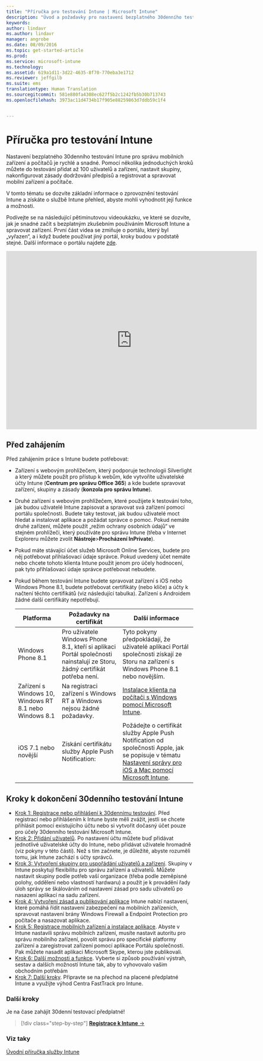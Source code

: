 ```yaml
---
title: "Příručka pro testování Intune | Microsoft Intune"
description: "Úvod a požadavky pro nastavení bezplatného 30denního testování Intune"
keywords: 
author: lindavr
ms.author: lindavr
manager: angrobe
ms.date: 08/09/2016
ms.topic: get-started-article
ms.prod: 
ms.service: microsoft-intune
ms.technology: 
ms.assetid: 619a1d11-3d22-4635-8f70-770eba3e1712
ms.reviewer: jeffgilb
ms.suite: ems
translationtype: Human Translation
ms.sourcegitcommit: 581e880fa4308ec627f5b2c1242fb5b30b713743
ms.openlocfilehash: 3973ac11d4734b17f905e88259863d7ddb59c1f4


---
```


# Příručka pro testování Intune
Nastavení bezplatného 30denního testování Intune pro správu mobilních zařízení a počítačů je rychlé a snadné. Pomocí několika jednoduchých kroků můžete do testování přidat až 100 uživatelů a zařízení, nastavit skupiny, nakonfigurovat zásady dodržování předpisů a registrovat a spravovat mobilní zařízení a počítače.

V tomto tématu se dozvíte základní informace o zprovoznění testování Intune a získáte o službě Intune přehled, abyste mohli vyhodnotit její funkce a možnosti.

Podívejte se na následující pětiminutovou videoukázku, ve které se dozvíte, jak je snadné začít s bezplatným zkušebním používáním Microsoft Intune a spravovat zařízení. První část videa se zmiňuje o portálu, který byl „vyřazen“, a i když budete používat jiný portál, kroky budou v podstatě stejné. Další informace o portálu najdete [zde](https://docs.microsoft.com/intune/deploy-use/account-portal-merged-with-Office-365).

<iframe width="675" height="480" src="https://www.youtube.com/embed/ltcZvm4VOFU" frameborder="0" allowfullscreen></iframe>

## Před zahájením
Před zahájením práce s Intune budete potřebovat:

-   Zařízení s webovým prohlížečem, který podporuje technologii Silverlight a který můžete použít pro přístup k webům, kde vytvoříte uživatelské účty Intune (**Centrum pro správu Office 365**) a kde budete spravovat zařízení, skupiny a zásady (**konzola pro správu Intune**).

-   Druhé zařízení s webovým prohlížečem, které použijete k testování toho, jak budou uživatelé Intune zapisovat a spravovat svá zařízení pomocí portálu společnosti. Budete taky testovat, jak budou uživatelé moct hledat a instalovat aplikace a požádat správce o pomoc. Pokud nemáte druhé zařízení, můžete použít „režim ochrany osobních údajů“ ve stejném prohlížeči, který používáte pro správu Intune (třeba v Internet Exploreru můžete zvolit **Nástroje**&gt;**Procházení InPrivate**).

-   Pokud máte stávající účet služeb Microsoft Online Services, budete pro něj potřebovat přihlašovací údaje správce. Pokud uvedený účet nemáte nebo chcete tohoto klienta Intune použít jenom pro účely hodnocení, pak tyto přihlašovací údaje správce potřebovat nebudete.

-   Pokud během testování Intune budete spravovat zařízení s iOS nebo Windows Phone 8.1, budete potřebovat certifikáty (nebo klíče) a účty k načtení těchto certifikátů (viz následující tabulka). Zařízení s Androidem žádné další certifikáty nepotřebují.

    |Platforma|Požadavky na certifikát|Další informace|
    |------------|----------------------------|--------------------|
    |Windows Phone 8.1 |Pro uživatele Windows Phone 8.1, kteří si aplikaci Portál společnosti nainstalují ze Storu, žádný certifikát potřeba není. |Tyto pokyny předpokládají, že uživatelé aplikaci Portál společnosti získají ze Storu na zařízení s Windows Phone 8.1 nebo novějším. |
    |Zařízení s Windows 10, Windows RT 8.1 nebo Windows 8.1|Na registraci zařízení s Windows RT a Windows nejsou žádné požadavky.|[Instalace klienta na počítači s Windows pomocí Microsoft Intune](/Intune/Deploy-Use/install-the-windows-pc-client-with-microsoft-intune).|
    |iOS 7.1 nebo novější|Získání certifikátu služby Apple Push Notification:|Požádejte o certifikát služby Apple Push Notification od společnosti Apple, jak se popisuje v tématu [Nastavení správy pro iOS a Mac pomocí Microsoft Intune](/Intune/Deploy-Use/set-up-ios-and-mac-management-with-microsoft-intune).|

## Kroky k dokončení 30denního testování Intune
- [Krok 1: Registrace nebo přihlášení k 30dennímu testování](get-started-with-a-30-day-trial-of-microsoft-intune-step-1.md). Před registrací nebo přihlášením k Intune byste měli zvážit, jestli se chcete přihlásit pomocí existujícího účtu nebo si vytvořit dočasný účet pouze pro účely 30denního testování Microsoft Intune.
- [Krok 2: Přidání uživatelů](get-started-with-a-30-day-trial-of-microsoft-intune-step-2.md). Po nastavení účtu můžete buď přidávat jednotlivé uživatelské účty do Intune, nebo přidávat uživatele hromadně (viz pokyny v této části). Než s tím začnete, je důležité, abyste rozuměli tomu, jak Intune zachází s účty správců.
- [Krok 3: Vytvoření skupiny pro uspořádání uživatelů a zařízení](get-started-with-a-30-day-trial-of-microsoft-intune-step-3.md). Skupiny v Intune poskytují flexibilitu pro správu zařízení a uživatelů. Můžete nastavit skupiny podle potřeb vaší organizace (třeba podle zeměpisné polohy, oddělení nebo vlastností hardwaru) a použít je k provádění řady úloh správy se škálováním od nastavení zásad pro sadu uživatelů po nasazení aplikací na sadu zařízení.
- [Krok 4: Vytvoření zásad a publikování aplikace](get-started-with-a-30-day-trial-of-microsoft-intune-step-4.md) Intune nabízí nastavení, které pomáhá řídit nastavení zabezpečení na mobilních zařízeních, spravovat nastavení brány Windows Firewall a Endpoint Protection pro počítače a nasazovat aplikace.
- [Krok 5: Registrace mobilních zařízení a instalace aplikace](get-started-with-a-30-day-trial-of-microsoft-intune-step-5.md). Abyste v Intune nastavili správu mobilních zařízení, musíte nastavit autoritu pro správu mobilního zařízení, povolit správu pro specifické platformy zařízení a zaregistrovat zařízení pomocí aplikace Portálu společnosti. Pak můžete nasadit aplikaci Microsoft Skype, kterou jste publikovali.
- [Krok 6: Další možnosti a funkce](get-started-with-a-30-day-trial-of-microsoft-intune-step-6.md). Vyberte si způsob používání výstrah, sestav a dalších možností Intune tak, aby to vyhovovalo vašim obchodním potřebám
- [Krok 7: Další kroky](get-started-with-a-30-day-trial-of-microsoft-intune-step-7.md). Připravte se na přechod na placené předplatné Intune a využijte výhod Centra FastTrack pro Intune.


### Další kroky
Je na čase zahájit 30denní testovací předplatné!

>[!div class="step-by-step"]
[**Registrace k Intune** &rarr;](.\get-started-with-a-30-day-trial-of-microsoft-intune-step-1.md)

### Viz taky
[Úvodní příručka služby Intune](/intune/get-started/start-with-a-paid-subscription-to-microsoft-intune)



<!--HONumber=Oct16_HO2-->


